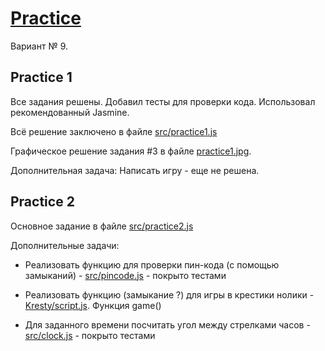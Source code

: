 # [Practice](https://github.com/Hundd/FE_Summer_Epam) 

Вариант № 9.

## Practice 1

Все задания решены.
Добавил тесты для проверки кода. Использовал рекомендованный Jasmine.

Всё решение заключено в файле 
[src/practice1.js](https://github.com/Hundd/FE_Summer_Epam/blob/master/src/practice1.js)

Графическое решение задания #3 в файле 
[practice1.jpg](https://github.com/Hundd/FE_Summer_Epam/blob/master/practice1.img).

Дополнительная задача: Написать игру - еще не решена.

## Practice 2

Основное задание в файле 
[src/practice2.js](https://github.com/Hundd/FE_Summer_Epam/blob/master/src/practice2.js)

Дополнительные задачи:

* Реализовать функцию для проверки пин-кода (с помощью замыканий) - 
[src/pincode.js](https://github.com/Hundd/FE_Summer_Epam/blob/master/src/pincode.js) - покрыто тестами

* Реализовать функцию (замыкание ?) для игры в крестики нолики - 
[Kresty/script.js](https://github.com/Hundd/FE_Summer_Epam/blob/master/Kresty/script.js). Функция game()

* Для заданного времени посчитать угол между стрелками часов - [src/clock.js](https://github.com/Hundd/FE_Summer_Epam/blob/master/src/clock.js) - покрыто тестами

